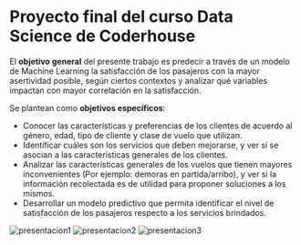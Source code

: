 # Proyecto final del curso Data Science de Coderhouse

El **objetivo general** del presente trabajo es predecir a través de un modelo de Machine Learning la satisfacción de los pasajeros con la mayor asertividad posible, según ciertos contextos y analizar qué variables impactan con mayor correlación en la satisfacción.

Se plantean como **objetivos específicos**: 
* Conocer las características y preferencias de los clientes de acuerdo al género, edad, tipo de cliente y clase de vuelo que utilizan. 
* Identificar cuáles son los servicios que deben mejorarse, y ver si se asocian a las características generales de los clientes. 
* Analizar las características generales de los vuelos que tienen mayores inconvenientes (Por ejemplo: demoras en partida/arribo), y ver si la información recolectada es de utilidad para proponer soluciones a los mismos. 
* Desarrollar un modelo predictivo que permita identificar el nivel de satisfacción de los pasajeros respecto a los servicios brindados.

![presentacion1](https://user-images.githubusercontent.com/87724440/225168615-7b71bf74-b17f-47f2-a4ee-18348a54a5de.png)
![presentacion2](https://user-images.githubusercontent.com/87724440/225168618-f829a4e3-ab39-4a35-b29d-99e541e9b75a.png)
![presentacion3](https://user-images.githubusercontent.com/87724440/225168620-069c0b19-ac1f-41b1-aa04-0b59d972124a.png)
